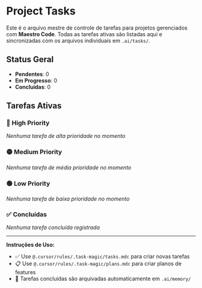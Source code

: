 # Project Tasks

Este é o arquivo mestre de controle de tarefas para projetos gerenciados com **Maestro Code**. Todas as tarefas ativas são listadas aqui e sincronizadas com os arquivos individuais em `.ai/tasks/`.

## Status Geral
- **Pendentes**: 0
- **Em Progresso**: 0  
- **Concluídas**: 0

## Tarefas Ativas

### 🔴 High Priority
*Nenhuma tarefa de alta prioridade no momento*

### 🟡 Medium Priority  
*Nenhuma tarefa de média prioridade no momento*

### 🟢 Low Priority
*Nenhuma tarefa de baixa prioridade no momento*

### ✅ Concluídas
*Nenhuma tarefa concluída registrada*

---

**Instruções de Uso:**
- ✅ Use `@.cursor/rules/.task-magic/tasks.mdc` para criar novas tarefas
- 📋 Use `@.cursor/rules/.task-magic/plans.mdc` para criar planos de features
- 🧠 Tarefas concluídas são arquivadas automaticamente em `.ai/memory/` 